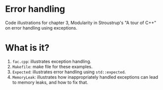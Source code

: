 # Error handling

Code illustrations for chapter 3, Modularity in Stroustrup's
"A tour of C++" on error handling using exceptions.

# What is it?
1. `fac.cpp`: illustrates exception handling.
1. `Makefile`: make file for these examples.
1. `Expected`: illustrates error handling using `std::expected`.
1. `MemoryLeak`: illustrates how inappropriately handled exceptions can
   lead to memory leaks, and how to fix that.
